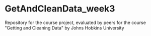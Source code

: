 GetAndCleanData_week3
=====================

Repository for the course project, evaluated by peers for the course "Getting and Cleaning Data" by Johns Hobkins University
